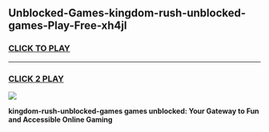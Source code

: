 
## Unblocked-Games-kingdom-rush-unblocked-games-Play-Free-xh4jl
<h3>
<a href="https://premium76.site?title=kingdom-rush-unblocked-games&ref=22A">CLICK TO PLAY</a></h3>
<hr>

<h3>
<a href="https://premium76.site?title=kingdom-rush-unblocked-games&ref=22A">CLICK 2 PLAY</a>
  
</h3>

<a href="https://premium76.site?title=kingdom-rush-unblocked-games&ref=22A"><img src="https://clearcache.store/games.png"></a>


**kingdom-rush-unblocked-games games unblocked: Your Gateway to Fun and Accessible Online Gaming**
